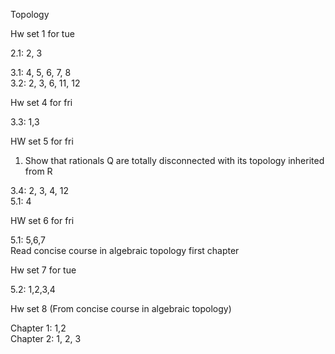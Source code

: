 Topology

Hw set 1 for tue

2.1: 2, 3  

3.1: 4, 5, 6, 7, 8  
3.2: 2, 3, 6, 11, 12  

Hw set 4 for fri

3.3: 1,3

HW set 5 for fri

1. Show that rationals Q are totally disconnected with its topology inherited from R

3.4: 2, 3, 4, 12  
5.1: 4  

HW set 6 for fri

5.1: 5,6,7  
Read concise course in algebraic topology first chapter

Hw set 7 for tue

5.2: 1,2,3,4  

Hw set 8 (From concise course in algebraic topology)

Chapter 1: 1,2  
Chapter 2: 1, 2, 3


<!-- , 5, 6 -->
<!--  -->
<!-- set 9 (You may also take a look at Munkres, Topology, as well Concise course in algebraic topology by Peter May)  -->
<!-- 5.2: 1, 2, 3, 4 -->

